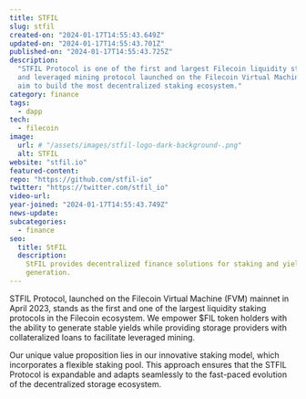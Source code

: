 ```yaml
---
title: STFIL
slug: stfil
created-on: "2024-01-17T14:55:43.649Z"
updated-on: "2024-01-17T14:55:43.701Z"
published-on: "2024-01-17T14:55:43.725Z"
description:
  "STFIL Protocol is one of the first and largest Filecoin liquidity staking
  and leveraged mining protocol launched on the Filecoin Virtual Machine (FVM). We
  aim to build the most decentralized staking ecosystem."
category: finance
tags:
  - dapp
tech:
  - filecoin
image:
  url: # "/assets/images/stfil-logo-dark-background-.png"
  alt: STFIL
website: "stfil.io"
featured-content:
repo: "https://github.com/stfil-io"
twitter: "https://twitter.com/stfil_io"
video-url:
year-joined: "2024-01-17T14:55:43.749Z"
news-update:
subcategories:
  - finance
seo:
  title: StFIL
  description:
    StFIL provides decentralized finance solutions for staking and yield
    generation.
---
```


STFIL Protocol, launched on the Filecoin Virtual Machine (FVM) mainnet in April 2023, stands as the first and one of the largest liquidity staking protocols in the Filecoin ecosystem. We empower $FIL token holders with the ability to generate stable yields while providing storage providers with collateralized loans to facilitate leveraged mining.

Our unique value proposition lies in our innovative staking model, which incorporates a flexible staking pool. This approach ensures that the STFIL Protocol is expandable and adapts seamlessly to the fast-paced evolution of the decentralized storage ecosystem.
